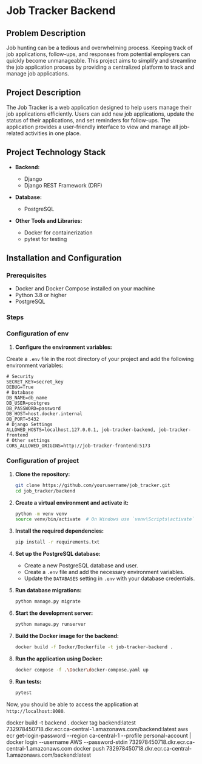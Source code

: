 # Job Tracker Backend

## Problem Description

Job hunting can be a tedious and overwhelming process. Keeping track of job applications, follow-ups, and responses from potential employers can quickly become unmanageable. This project aims to simplify and streamline the job application process by providing a centralized platform to track and manage job applications.

## Project Description

The Job Tracker is a web application designed to help users manage their job applications efficiently. Users can add new job applications, update the status of their applications, and set reminders for follow-ups. The application provides a user-friendly interface to view and manage all job-related activities in one place.

## Project Technology Stack

- **Backend:**
    - Django
    - Django REST Framework (DRF)

- **Database:**
    - PostgreSQL

- **Other Tools and Libraries:**
    - Docker for containerization
    - pytest for testing

## Installation and Configuration

### Prerequisites

- Docker and Docker Compose installed on your machine
- Python 3.8 or higher
- PostgreSQL

### Steps

### Configuration of env

1. **Configure the environment variables:**

Create a `.env` file in the root directory of your project and add the following environment variables:

    # Security
    SECRET_KEY=secret_key
    DEBUG=True
    # Database
    DB_NAME=db_name
    DB_USER=postgres
    DB_PASSWORD=password
    DB_HOST=host.docker.internal
    DB_PORT=5432
    # Django Settings
    ALLOWED_HOSTS=localhost,127.0.0.1, job-tracker-backend, job-tracker-frontend
    # Other settings
    CORS_ALLOWED_ORIGINS=http://job-tracker-frontend:5173

### Configuration of project

1. **Clone the repository:**
    ```bash
    git clone https://github.com/yourusername/job_tracker.git
    cd job_tracker/backend
    ```

2. **Create a virtual environment and activate it:**
    ```bash
    python -m venv venv
    source venv/bin/activate  # On Windows use `venv\Scripts\activate`
    ```

3. **Install the required dependencies:**
    ```bash
    pip install -r requirements.txt
    ```

4. **Set up the PostgreSQL database:**
    - Create a new PostgreSQL database and user.
    - Create a `.env` file and add the necessary environment variables.
    - Update the `DATABASES` setting in `.env` with your database credentials.

5. **Run database migrations:**
    ```bash
    python manage.py migrate
    ```

6. **Start the development server:**
    ```bash
    python manage.py runserver
    ```

7. **Build the Docker image for the backend:**
    ```bash
    docker build -f Docker/Dockerfile -t job-tracker-backend .
    ```

8. **Run the application using Docker:**
    ```bash
    docker compose -f .\Docker\docker-compose.yaml up
    ```

9. **Run tests:**
    ```bash
    pytest
    ```

Now, you should be able to access the application at `http://localhost:8080`.

docker build -t backend .
docker tag backend:latest 732978450718.dkr.ecr.ca-central-1.amazonaws.com/backend:latest
aws ecr get-login-password --region ca-central-1 --profile personal-account | docker login --username AWS --password-stdin 732978450718.dkr.ecr.ca-central-1.amazonaws.com
docker push 732978450718.dkr.ecr.ca-central-1.amazonaws.com/backend:latest